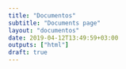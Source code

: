 ```yaml
---
title: "Documentos"
subtitle: "Documents page"
layout: "documentos"
date: 2019-04-12T13:49:59+03:00
outputs: ["html"]
draft: true
---
```


